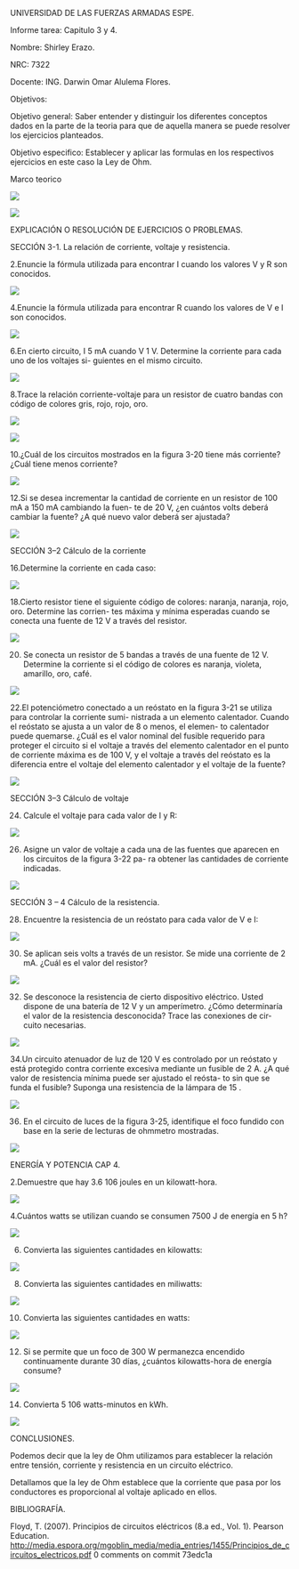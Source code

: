 UNIVERSIDAD DE LAS FUERZAS ARMADAS ESPE.

Informe tarea: Capitulo 3 y 4.

Nombre: Shirley Erazo.

NRC: 7322

Docente:  ING. Darwin  Omar Alulema Flores.

Objetivos:

Objetivo general: Saber entender y distinguir los diferentes conceptos dados en la parte de la teoria para que de aquella manera se puede resolver los ejercicios planteados.

Objetivo especifico:  Establecer  y aplicar  las formulas en los respectivos ejercicios en este caso la Ley de Ohm.

Marco teorico

![](https://github.com/Shirley-Erazo9/infor-n.-2/blob/main/Mp%201%20.jpg)

![](https://github.com/Shirley-Erazo9/infor-n.-2/blob/main/MP%202.jpg)

EXPLICACIÓN O RESOLUCIÓN DE EJERCICIOS O PROBLEMAS.

SECCIÓN 3-1. La relación de corriente, voltaje y resistencia.

2.Enuncie la fórmula utilizada para encontrar I cuando los valores V y R son conocidos.

![](https://github.com/Shirley-Erazo9/infor-n.-2/blob/main/EJR%201%20(2).png)

4.Enuncie la fórmula utilizada para encontrar R cuando los valores de V e I son conocidos.

![](https://github.com/Shirley-Erazo9/infor-n.-2/blob/main/EJR%202.png)

6.En cierto circuito, I 5 mA cuando V 1 V. Determine la corriente para cada uno de los voltajes si- guientes en el mismo circuito.

![](https://github.com/Shirley-Erazo9/infor-n.-2/blob/main/EJR%203.png)

8.Trace la relación corriente-voltaje para un resistor de cuatro bandas con código de colores gris, rojo, rojo, oro.

![](https://github.com/Shirley-Erazo9/infor-n.-2/blob/main/EJR%204.1.png)

![](https://github.com/Shirley-Erazo9/infor-n.-2/blob/main/EJR%204.png)

10.¿Cuál de los circuitos mostrados en la figura 3-20 tiene más corriente? ¿Cuál tiene menos corriente?

![](https://github.com/Shirley-Erazo9/infor-n.-2/blob/main/EJR%205.png)

12.Si se desea incrementar la cantidad de corriente en un resistor de 100 mA a 150 mA cambiando la fuen- te de 20 V, ¿en cuántos volts deberá cambiar la fuente? ¿A qué nuevo valor deberá ser ajustada?

![](https://github.com/Shirley-Erazo9/infor-n.-2/blob/main/EJR%206..png)

SECCIÓN 3–2 Cálculo de la corriente

16.Determine la corriente en cada caso:

![](https://github.com/Shirley-Erazo9/infor-n.-2/blob/main/EJR%207.png)

18.Cierto resistor tiene el siguiente código de colores: naranja, naranja, rojo, oro. Determine las corrien- tes máxima y mínima esperadas cuando se conecta una fuente de 12 V a través del resistor.

![](https://github.com/Shirley-Erazo9/infor-n.-2/blob/main/EJR%208%20(2).png)

20. Se conecta un resistor de 5 bandas a través de una fuente de 12 V. Determine la corriente si el código de colores es naranja, violeta, amarillo, oro, café.

![](https://github.com/Shirley-Erazo9/infor-n.-2/blob/main/EJR%209%20(2).png)

22.El potenciómetro conectado a un reóstato en la figura 3-21 se utiliza para controlar la corriente sumi- nistrada a un elemento calentador. Cuando el reóstato se ajusta a un valor de 8 o menos, el elemen- to calentador puede quemarse. ¿Cuál es el valor nominal del fusible requerido para proteger el circuito si el voltaje a través del elemento calentador en el punto de corriente máxima es de 100 V, y el voltaje a través del reóstato es la diferencia entre el voltaje del elemento calentador y el voltaje de la fuente?

![](https://github.com/Shirley-Erazo9/infor-n.-2/blob/main/EJR%2010%20(2).png)

SECCIÓN 3–3 Cálculo de voltaje

24. Calcule el voltaje para cada valor de I y R:

![](https://github.com/Shirley-Erazo9/infor-n.-2/blob/main/EJR%2011%20(2).png)

26. Asigne un valor de voltaje a cada una de las fuentes que aparecen en los circuitos de la figura 3-22 pa- ra obtener las cantidades de corriente indicadas.

![](https://github.com/Shirley-Erazo9/infor-n.-2/blob/main/EJR%2012%20(2).png)

SECCIÓN 3 – 4 Cálculo de la resistencia.

28. Encuentre la resistencia de un reóstato para cada valor de V e I:

![](https://github.com/Shirley-Erazo9/infor-n.-2/blob/main/EJR%2013%20(2).png)

30. Se aplican seis volts a través de un resistor. Se mide una corriente de 2 mA. ¿Cuál es el valor del resistor?

![](https://github.com/Shirley-Erazo9/infor-n.-2/blob/main/EJR%2014%20(2).png)

32. Se desconoce la resistencia de cierto dispositivo eléctrico. Usted dispone de una batería de 12 V y un amperímetro. ¿Cómo determinaría el valor de la resistencia desconocida? Trace las conexiones de cir- cuito necesarias.

![](https://github.com/Shirley-Erazo9/infor-n.-2)

34.Un circuito atenuador de luz de 120 V es controlado por un reóstato y está protegido contra corriente excesiva mediante un fusible de 2 A. ¿A qué valor de resistencia mínima puede ser ajustado el reósta- to sin que se funda el fusible? Suponga una resistencia de la lámpara de 15 .

![](https://github.com/Shirley-Erazo9/infor-n.-2/blob/main/EJR%2016%20(2).png)

36. En el circuito de luces de la figura 3-25, identifique el foco fundido con base en la serie de lecturas de ohmmetro mostradas.

![](https://github.com/Shirley-Erazo9/infor-n.-2/blob/main/EJR%2017%20(2).png)

ENERGÍA Y POTENCIA CAP 4.

2.Demuestre que hay 3.6 106 joules en un kilowatt-hora.

![](https://github.com/Shirley-Erazo9/infor-n.-2/blob/main/EJR%2018%20(2).png)

4.Cuántos watts se utilizan cuando se consumen 7500 J de energía en 5 h?

![](https://github.com/Shirley-Erazo9/infor-n.-2/blob/main/EJR%2019%20(2).png)

6. Convierta las siguientes cantidades en kilowatts:

![](https://github.com/Shirley-Erazo9/infor-n.-2/blob/main/EJR%2021%20(2).png)

8. Convierta las siguientes cantidades en miliwatts:

![](https://github.com/Shirley-Erazo9/infor-n.-2/blob/main/EJR%2022%20(2).png)

10. Convierta las siguientes cantidades en watts:

![](https://github.com/Shirley-Erazo9/infor-n.-2/blob/main/EJR%2023%20(2).png)

12. Si se permite que un foco de 300 W permanezca encendido continuamente durante 30 días, ¿cuántos kilowatts-hora de energía consume?

![](https://github.com/Shirley-Erazo9/infor-n.-2/blob/main/EJR%2024%20(2).png)

14. Convierta 5 106 watts-minutos en kWh.

![](https://github.com/Shirley-Erazo9/infor-n.-2/blob/main/EJR%2025%20(2).png)

CONCLUSIONES.

Podemos decir que la ley de Ohm utilizamos para establecer la relación entre tensión, corriente y resistencia en un circuito eléctrico.

Detallamos que la ley de Ohm establece que la corriente que pasa por los conductores es proporcional al voltaje aplicado en ellos.

BIBLIOGRAFÍA.

Floyd, T. (2007). Principios de circuitos eléctricos (8.a ed., Vol. 1). Pearson Education. http://media.espora.org/mgoblin_media/media_entries/1455/Principios_de_circuitos_electricos.pdf 0 comments on commit 73edc1a

